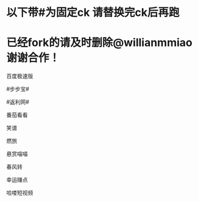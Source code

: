 # 以下带#为固定ck 请替换完ck后再跑
# 已经fork的请及时删除@willianmmiao 谢谢合作！

百度极速版

#步步宝#

#返利网#

番茄看看

笑谱

燃旅

悬赏喵喵

春风转

幸运赚点

哈喽短视频


